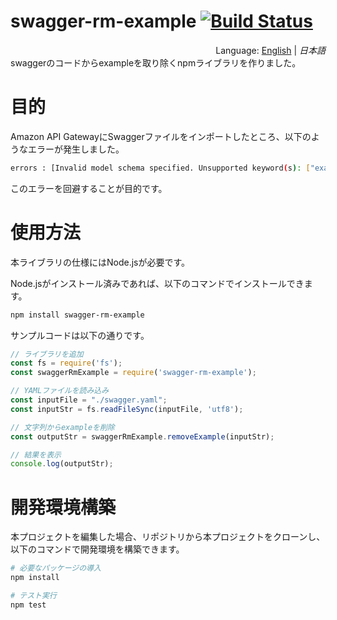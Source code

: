 # swagger-rm-example [![Build Status](https://travis-ci.org/segurvita/swagger-rm-example.svg?branch=master)](https://travis-ci.org/segurvita/swagger-rm-example)
<div style="text-align:right">Language: <a href="README.md">English</a> | <i>日本語</i></div>
swaggerのコードからexampleを取り除くnpmライブラリを作りました。



# 目的

Amazon API GatewayにSwaggerファイルをインポートしたところ、以下のようなエラーが発生しました。

```bash
errors : [Invalid model schema specified. Unsupported keyword(s): ["example"]]
```

このエラーを回避することが目的です。



# 使用方法

本ライブラリの仕様にはNode.jsが必要です。

Node.jsがインストール済みであれば、以下のコマンドでインストールできます。

```bash
npm install swagger-rm-example
```

サンプルコードは以下の通りです。

```javascript
// ライブラリを追加
const fs = require('fs');
const swaggerRmExample = require('swagger-rm-example');

// YAMLファイルを読み込み
const inputFile = "./swagger.yaml";
const inputStr = fs.readFileSync(inputFile, 'utf8');

// 文字列からexampleを削除
const outputStr = swaggerRmExample.removeExample(inputStr);

// 結果を表示
console.log(outputStr);
```



# 開発環境構築

本プロジェクトを編集した場合、リポジトリから本プロジェクトをクローンし、以下のコマンドで開発環境を構築できます。

```bash
# 必要なパッケージの導入
npm install

# テスト実行
npm test
```


